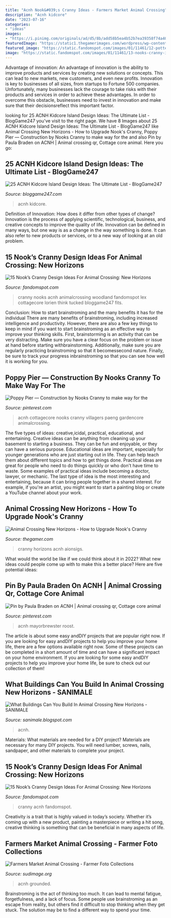 ```yaml
---
title: "Acnh Nook&#039;s Cranny Ideas - Farmers Market Animal Crossing"
description: "Acnh kidcore"
date: "2023-07-16"
categories:
- "ideas"
images:
- "https://i.pinimg.com/originals/ad/d5/8b/add58b5ea4b52b7ea39358f74a40d2fb.png"
featuredImage: "https://static1.thegamerimages.com/wordpress/wp-content/uploads/2020/04/ACNH-Nooks-Cranny.jpg"
featured_image: "https://static.fandomspot.com/images/01/11461/12-pottery-shop-outside-nooks.jpg"
image: "https://static.fandomspot.com/images/01/11461/13-nooks-cranny-in-forest.jpg"
---
```



Advantage of innovation:
An advantage of innovation is the ability to improve products and services by creating new solutions or concepts. This can lead to new markets, new customers, and even new profits. Innovation is key to businesses of all sizes, from startups to Fortune 500 companies. Unfortunately, many businesses lack the courage to take risks with their products and services in order to achieve these advantages. In order to overcome this obstacle, businesses need to invest in innovation and make sure that their decisionsreflect this important factor.

	

		
looking for 25 ACNH Kidcore Island Design Ideas: The Ultimate List - BlogGame247 you've visit to the right page. We have 8 Images about 25 ACNH Kidcore Island Design Ideas: The Ultimate List - BlogGame247 like Animal Crossing New Horizons - How to Upgrade Nook&#039;s Cranny, Poppy Pier — Construction by Nooks Cranny to make way for the and also Pin by Paula Braden on ACNH | Animal crossing qr, Cottage core animal. Here you go:
		
    
## 25 ACNH Kidcore Island Design Ideas: The Ultimate List - BlogGame247

<img loading=lazy src="https://bloggame247.com/wp-content/uploads/2021/05/04-kids-birthday-party-kidcore-design-acnh.jpg" onerror="this.onerror=null;this.src='https://tse2.mm.bing.net/th?id=OIP.X6A1Mk8MldB0a48C1rv_9QHaEK&amp;pid=15.1';" alt="25 ACNH Kidcore Island Design Ideas: The Ultimate List - BlogGame247">

_Source: bloggame247.com_

>acnh kidcore. 

	

Definition of Innovation: How does it differ from other types of change?
Innovation is the process of applying scientific, technological, business, and creative concepts to improve the quality of life. Innovation can be defined in many ways, but one way is as a change in the way something is done. It can also refer to new products or services, or to a new way of looking at an old problem.

    
## 15 Nook’s Cranny Design Ideas For Animal Crossing: New Horizons

<img loading=lazy src="https://static.fandomspot.com/images/01/11461/13-nooks-cranny-in-forest.jpg" onerror="this.onerror=null;this.src='https://tse2.mm.bing.net/th?id=OIP.AGhM-UddgliB32KlZCVKMAHaEK&amp;pid=15.1';" alt="15 Nook’s Cranny Design Ideas For Animal Crossing: New Horizons">

_Source: fandomspot.com_

>cranny nooks acnh animalcrossing woodland fandomspot lex cottagecore lorien think tucked bloggame247 fits. 

	

Conclusion: How to start brainstroming and the many benefits it has for the individual
There are many benefits of brainstroming, including increased intelligence and productivity. However, there are also a few key things to keep in mind if you want to start brainstroming as an effective way to improve your thinking skills. First, brainstorming is an activity that can be very distracting. Make sure you have a clear focus on the problem or issue at hand before starting withbrainstorming. Additionally, make sure you are regularly practicing brainstroming so that it becomessecond nature. Finally, be sure to track your progress inbrainstroming so that you can see how well it is working for you.

    
## Poppy Pier — Construction By Nooks Cranny To Make Way For The

<img loading=lazy src="https://i.pinimg.com/736x/72/55/96/725596263a434d32a1352ee50161a329.jpg" onerror="this.onerror=null;this.src='https://tse1.mm.bing.net/th?id=OIP.ZLfDzkt4JPolBxbA1xp7YgHaEK&amp;pid=15.1';" alt="Poppy Pier — Construction by Nooks Cranny to make way for the">

_Source: pinterest.com_

>acnh cottagecore nooks cranny villagers paeng gardencore animalcrossing. 

	

The five types of ideas: creative,icidal, practical, educational, and entertaining.
Creative ideas can be anything from cleaning up your basement to starting a business. They can be fun and enjoyable, or they can have a serious purpose. Educational ideas are important, especially for younger generations who are just starting out in life. They can help teach them about different topics and how to get things done. Practical ideas are great for people who need to do things quickly or who don't have time to waste. Some examples of practical ideas include becoming a doctor, lawyer, or mechanic. The last type of idea is the most interesting and entertaining, because it can bring people together in a shared interest. For example, if you're an artist, you might want to start a painting blog or create a YouTube channel about your work.

    
## Animal Crossing New Horizons - How To Upgrade Nook&#039;s Cranny

<img loading=lazy src="https://static1.thegamerimages.com/wordpress/wp-content/uploads/2020/04/ACNH-Nooks-Cranny.jpg" onerror="this.onerror=null;this.src='https://tse3.mm.bing.net/th?id=OIP.YXvc1Zkzpj8SN7IIXRN5swHaD5&amp;pid=15.1';" alt="Animal Crossing New Horizons - How to Upgrade Nook&#039;s Cranny">

_Source: thegamer.com_

>cranny horizons acnh aionsigs. 

	

What would the world be like if we could think about it in 2022? What new ideas could people come up with to make this a better place? Here are five potential ideas:

    
## Pin By Paula Braden On ACNH | Animal Crossing Qr, Cottage Core Animal

<img loading=lazy src="https://i.pinimg.com/originals/ad/d5/8b/add58b5ea4b52b7ea39358f74a40d2fb.png" onerror="this.onerror=null;this.src='https://tse1.mm.bing.net/th?id=OIP.wLLcKrd_jr4bjRzm85kEEQHaEK&amp;pid=15.1';" alt="Pin by Paula Braden on ACNH | Animal crossing qr, Cottage core animal">

_Source: pinterest.com_

>acnh mayorbrewster roost. 

	

The article is about some easy andDIY projects that are popular right now.
If you are looking for easy andDIY projects to help you improve your home life, there are a few options available right now. Some of these projects can be completed in a short amount of time and can have a significant impact on your home environment. If you are looking for some easy andDIY projects to help you improve your home life, be sure to check out our collection of them!

    
## What Buildings Can You Build In Animal Crossing New Horizons - SANIMALE

<img loading=lazy src="https://i.pinimg.com/originals/e6/93/02/e693023980f56b6d86af1d76a46829d3.jpg" onerror="this.onerror=null;this.src='https://tse1.mm.bing.net/th?id=OIP.YUHUyj5bg1CKrAfApmhHWAHaEL&amp;pid=15.1';" alt="What Buildings Can You Build In Animal Crossing New Horizons - SANIMALE">

_Source: sanimale.blogspot.com_

>acnh. 

	

Materials: What materials are needed for a DIY project?
Materials are necessary for many DIY projects. You will need lumber, screws, nails, sandpaper, and other materials to complete your project.

    
## 15 Nook’s Cranny Design Ideas For Animal Crossing: New Horizons

<img loading=lazy src="https://static.fandomspot.com/images/01/11461/12-pottery-shop-outside-nooks.jpg" onerror="this.onerror=null;this.src='https://tse2.mm.bing.net/th?id=OIP.5PKuXr2LJGm-uaWNfHu-WAHaEK&amp;pid=15.1';" alt="15 Nook’s Cranny Design Ideas For Animal Crossing: New Horizons">

_Source: fandomspot.com_

>cranny acnh fandomspot. 

	

Creativity is a trait that is highly valued in today’s society. Whether it’s coming up with a new product, painting a masterpiece or writing a hit song, creative thinking is something that can be beneficial in many aspects of life.

    
## Farmers Market Animal Crossing - Farmer Foto Collections

<img loading=lazy src="https://groundedbythefarm.com/wp-content/uploads/2020/07/ACNH-farm-tour-1140x653.png" onerror="this.onerror=null;this.src='https://tse3.mm.bing.net/th?id=OIP.czfJCY-YLZHU_iI1t6zg-gHaEP&amp;pid=15.1';" alt="Farmers Market Animal Crossing - Farmer Foto Collections">

_Source: sudimage.org_

>acnh grounded. 

	

Brainstroming is the act of thinking too much. It can lead to mental fatigue, forgetfulness, and a lack of focus. Some people use brainstroming as an escape from reality, but others find it difficult to stop thinking when they get stuck. The solution may be to find a different way to spend your time.

